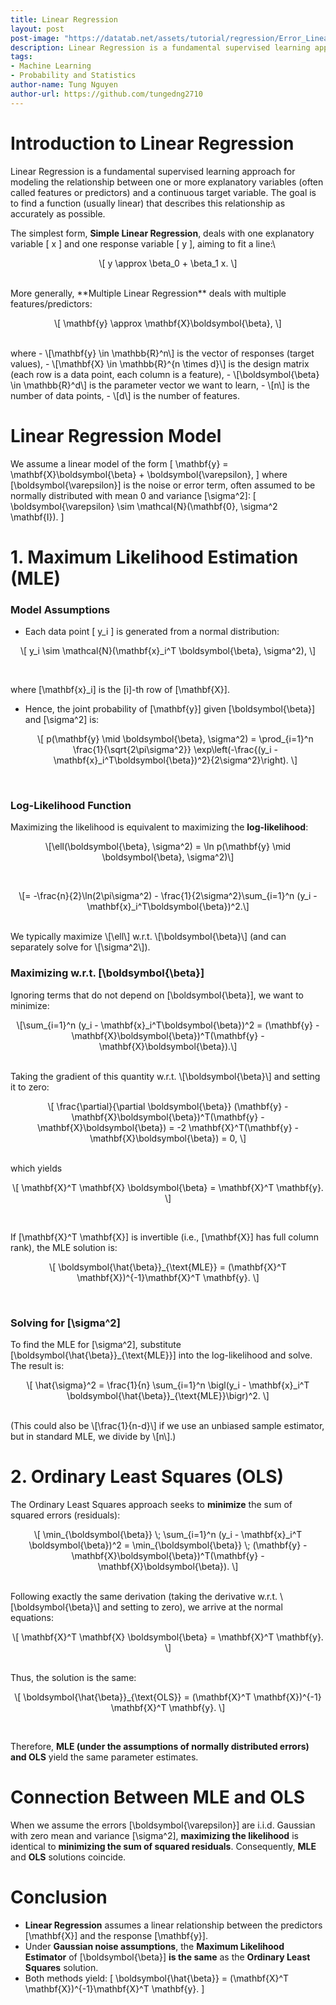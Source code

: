```yaml
---
title: Linear Regression
layout: post
post-image: "https://datatab.net/assets/tutorial/regression/Error_Linear_Regression.png"
description: Linear Regression is a fundamental supervised learning approach for modeling the relationship between one or more explanatory variables (often called features or predictors) and a continuous target variable. The goal is to find a function (usually linear) that describes this relationship as accurately as possible.
tags:
- Machine Learning
- Probability and Statistics
author-name: Tung Nguyen
author-url: https://github.com/tungedng2710
---
```



# Introduction to Linear Regression

Linear Regression is a fundamental supervised learning approach for modeling the relationship between one or more explanatory variables (often called features or predictors) and a continuous target variable. The goal is to find a function (usually linear) that describes this relationship as accurately as possible.

The simplest form, **Simple Linear Regression**, deals with one explanatory variable \[ x \] and one response variable \[ y \], aiming to fit a line:\
<p style="text-align: center;">
\[
y \approx \beta_0 + \beta_1 x.
\] </p> <br>
More generally, **Multiple Linear Regression** deals with multiple features/predictors:
 <p style="text-align: center;"> \[
\mathbf{y} \approx \mathbf{X}\boldsymbol{\beta},
\] </p> <br>
where
- \[\mathbf{y} \in \mathbb{R}^n\] is the vector of responses (target values),
- \[\mathbf{X} \in \mathbb{R}^{n \times d}\] is the design matrix (each row is a data point, each column is a feature),
- \[\boldsymbol{\beta} \in \mathbb{R}^d\] is the parameter vector we want to learn,
- \[n\] is the number of data points,
- \[d\] is the number of features.


# Linear Regression Model

We assume a linear model of the form
\[
\mathbf{y} = \mathbf{X}\boldsymbol{\beta} + \boldsymbol{\varepsilon},
\]
where \[\boldsymbol{\varepsilon}\] is the noise or error term, often assumed to be normally distributed with mean 0 and variance \[\sigma^2\]:
\[
\boldsymbol{\varepsilon} \sim \mathcal{N}(\mathbf{0}, \sigma^2 \mathbf{I}).
\]


# 1. Maximum Likelihood Estimation (MLE)

### Model Assumptions
- Each data point \[ y_i \] is generated from a normal distribution:
<p style="text-align: center;">
  \[
  y_i \sim \mathcal{N}(\mathbf{x}_i^T \boldsymbol{\beta}, \sigma^2),
  \] </p> <br>

where \[\mathbf{x}_i\] is the \[i\]-th row of \[\mathbf{X}\].

- Hence, the joint probability of \[\mathbf{y}\] given \[\boldsymbol{\beta}\] and \[\sigma^2\] is:
  <p style="text-align: center;"> \[
  p(\mathbf{y} \mid \boldsymbol{\beta}, \sigma^2)
  = \prod_{i=1}^n \frac{1}{\sqrt{2\pi\sigma^2}}
    \exp\left(-\frac{(y_i - \mathbf{x}_i^T\boldsymbol{\beta})^2}{2\sigma^2}\right).
  \] </p> <br>

### Log-Likelihood Function
Maximizing the likelihood is equivalent to maximizing the **log-likelihood**:
<p style="text-align: center;"> \[\ell(\boldsymbol{\beta}, \sigma^2) = \ln p(\mathbf{y} \mid \boldsymbol{\beta}, \sigma^2)\] </p> <br>
<p style="text-align: center;"> \[= -\frac{n}{2}\ln(2\pi\sigma^2) - \frac{1}{2\sigma^2}\sum_{i=1}^n (y_i - \mathbf{x}_i^T\boldsymbol{\beta})^2.\] </p> <br>
We typically maximize \[\ell\] w.r.t. \[\boldsymbol{\beta}\] (and can separately solve for \[\sigma^2\]).

### Maximizing w.r.t. \[\boldsymbol{\beta}\]
Ignoring terms that do not depend on \[\boldsymbol{\beta}\], we want to minimize:
<p style="text-align: center;"> \[\sum_{i=1}^n (y_i - \mathbf{x}_i^T\boldsymbol{\beta})^2 = (\mathbf{y} - \mathbf{X}\boldsymbol{\beta})^T(\mathbf{y} - \mathbf{X}\boldsymbol{\beta}).\] </p> <br>
Taking the gradient of this quantity w.r.t. \[\boldsymbol{\beta}\] and setting it to zero:

<p style="text-align: center;"> \[
\frac{\partial}{\partial \boldsymbol{\beta}}
(\mathbf{y} - \mathbf{X}\boldsymbol{\beta})^T(\mathbf{y} - \mathbf{X}\boldsymbol{\beta})
= -2 \mathbf{X}^T(\mathbf{y} - \mathbf{X}\boldsymbol{\beta}) = 0,
\] </p> <br>
which yields

<p style="text-align: center;"> \[
\mathbf{X}^T \mathbf{X} \boldsymbol{\beta} = \mathbf{X}^T \mathbf{y}.
\] </p> <br>

If \[\mathbf{X}^T \mathbf{X}\] is invertible (i.e., \[\mathbf{X}\] has full column rank), the MLE solution is:
<p style="text-align: center;"> \[
\boldsymbol{\hat{\beta}}_{\text{MLE}} = (\mathbf{X}^T \mathbf{X})^{-1}\mathbf{X}^T \mathbf{y}.
\] </p> <br>

### Solving for \[\sigma^2\]
To find the MLE for \[\sigma^2\], substitute \[\boldsymbol{\hat{\beta}}_{\text{MLE}}\] into the log-likelihood and solve. The result is:

<p style="text-align: center;"> \[
\hat{\sigma}^2 = \frac{1}{n} \sum_{i=1}^n \bigl(y_i - \mathbf{x}_i^T \boldsymbol{\hat{\beta}}_{\text{MLE}}\bigr)^2.
\] </p> <br>
(This could also be \[\frac{1}{n-d}\] if we use an unbiased sample estimator, but in standard MLE, we divide by \[n\].)


# 2. Ordinary Least Squares (OLS)

The Ordinary Least Squares approach seeks to **minimize** the sum of squared errors (residuals):
<p style="text-align: center;"> \[
\min_{\boldsymbol{\beta}} \; \sum_{i=1}^n (y_i - \mathbf{x}_i^T \boldsymbol{\beta})^2
= \min_{\boldsymbol{\beta}} \; (\mathbf{y} - \mathbf{X}\boldsymbol{\beta})^T(\mathbf{y} - \mathbf{X}\boldsymbol{\beta}).
\] </p> <br>
Following exactly the same derivation (taking the derivative w.r.t. \[\boldsymbol{\beta}\] and setting to zero), we arrive at the normal equations:
<p style="text-align: center;"> \[
\mathbf{X}^T \mathbf{X} \boldsymbol{\beta} = \mathbf{X}^T \mathbf{y}.
\] </p> <br>
Thus, the solution is the same:
<p style="text-align: center;"> \[
\boldsymbol{\hat{\beta}}_{\text{OLS}} = (\mathbf{X}^T \mathbf{X})^{-1} \mathbf{X}^T \mathbf{y}.
\] </p> <br>

Therefore, **MLE (under the assumptions of normally distributed errors) and OLS** yield the same parameter estimates.


# Connection Between MLE and OLS
When we assume the errors \[\boldsymbol{\varepsilon}\] are i.i.d. Gaussian with zero mean and variance \[\sigma^2\], **maximizing the likelihood** is identical to **minimizing the sum of squared residuals**. Consequently, **MLE** and **OLS** solutions coincide. 


# Conclusion

- **Linear Regression** assumes a linear relationship between the predictors \[\mathbf{X}\] and the response \[\mathbf{y}\].
- Under **Gaussian noise assumptions**, the **Maximum Likelihood Estimator** of \[\boldsymbol{\beta}\] **is the same** as the **Ordinary Least Squares** solution.
- Both methods yield:
  \[
  \boldsymbol{\hat{\beta}} = (\mathbf{X}^T \mathbf{X})^{-1}\mathbf{X}^T \mathbf{y}.
  \]